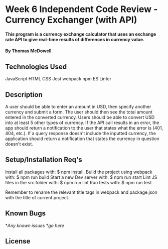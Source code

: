 # Week 6 Independent Code Review - Currency Exchanger (with API)

#### This program is a currency exchange calculator that uses an exchange rate API to give real-time results of differences in currency value.

#### By Thomas McDowell

## Technologies Used

JavaScript
HTML
CSS
Jest
webpack
npm
ES Linter

## Description
A user should be able to enter an amount in USD, then specify another currency and submit a form. The user should then see the total amount entered in the converted currency. Users should be able to convert USD into at least 5 other types of currency.
If the API call results in an error, the app should return a notification to the user that states what the error is (401, 404, etc.).
If a query response doesn't include the inputted currency, the application should return a notification that states the currency in question doesn't exist.

## Setup/Installation Req's

Install all packages with: $ npm install.
Build the project using webpack with: $ npm run build
Start a new Dev server with: $ npm run start
Lint JS files in the src folder with: $ npm run lint
Run tests with: $ npm run test

Remember to rename the relevant title tags in webpack and package.json with the title of current project.

## Known Bugs

*_Any known issues_
*_go here_

## License
